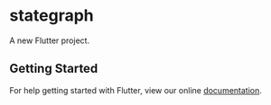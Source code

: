 # stategraph

A new Flutter project.

## Getting Started

For help getting started with Flutter, view our online
[documentation](https://flutter.io/).
